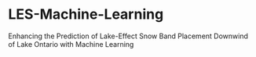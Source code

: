 # LES-Machine-Learning
Enhancing the Prediction of Lake-Effect Snow Band Placement Downwind of Lake Ontario with Machine Learning
